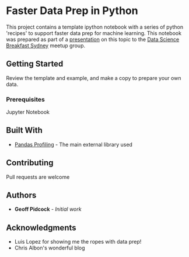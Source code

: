 # Faster Data Prep in Python

This project contains a template ipython notebook with a series of python 'recipes' to support faster data prep for machine learning.
This notebook was prepared as part of a [presentation](http://bit.ly/2y8hnce) on this topic to the [Data Science Breakfast Sydney](https://www.meetup.com/The-Sydney-Data-Science-Breakfast-Meetup-Group/) meetup group.

## Getting Started

Review the template and example, and make a copy to prepare your own data.

### Prerequisites

Jupyter Notebook

## Built With

* [Pandas Profiling](https://github.com/pandas-profiling/pandas-profiling) - The main external library used

## Contributing

Pull requests are welcome

## Authors

* **Geoff Pidcock** - *Initial work*

## Acknowledgments

* Luis Lopez for showing me the ropes with data prep!
* Chris Albon's wonderful blog
